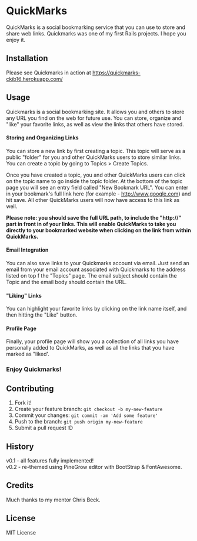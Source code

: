 # QuickMarks

QuickMarks is a social bookmarking service that you can use to store and share web links. Quickmarks was one of my first Rails projects. I hope you enjoy it.

## Installation

Please see Quickmarks in action at https://quickmarks-ckib16.herokuapp.com/

## Usage

Quickmarks is a social bookmarking site. It allows you and others to store any URL you find on the web for future use. You can store, organize and "like" your favorite links, as well as view the links that others have stored.

#### Storing and Organizing Links

You can store a new link by first creating a topic. This topic will serve as a public "folder" for you and other QuickMarks users to store similar links. You can create a topic by going to Topics > Create Topics.

Once you have created a topic, you and other QuickMarks users can click on the topic name to go inside the topic folder. At the bottom of the topic page you will see an entry field called "New Bookmark URL". You can enter in your bookmark's full link here (for example - http://www.google.com) and hit save. All other QuickMarks users will now have access to this link as well.

**Please note: you should save the full URL path, to include the "http://" part in front in of your links. This will enable QuickMarks to take you directly to your bookmarked website when clicking on the link from within QuickMarks.**

#### Email Integration

You can also save links to your Quickmarks account via email. Just send an email from your email account associated with Quickmarks to the address listed on top f the "Topics" page. The email subject should contain the Topic and the email body should contain the URL.

#### "Liking" Links

You can highlight your favorite links by clicking on the link name itself, and then hitting the "Like" button.

#### Profile Page

Finally, your profile page will show you a collection of all links you have personally added to QuickMarks, as well as all the links that you have marked as "liked'.

### Enjoy Quickmarks!

## Contributing

1. Fork it!
2. Create your feature branch: `git checkout -b my-new-feature`
3. Commit your changes: `git commit -am 'Add some feature'`
4. Push to the branch: `git push origin my-new-feature`
5. Submit a pull request :D

## History

v0.1 - all features fully implemented!  
v0.2 - re-themed using PineGrow editor with BootStrap & FontAwesome.

## Credits

Much thanks to my mentor Chris Beck.

## License

MIT License
